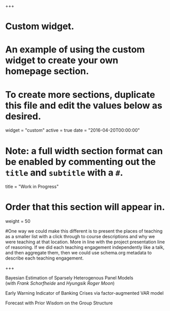 +++
# Custom widget.
# An example of using the custom widget to create your own homepage section.
# To create more sections, duplicate this file and edit the values below as desired.
widget = "custom"
active = true
date = "2016-04-20T00:00:00"

# Note: a full width section format can be enabled by commenting out the `title` and `subtitle` with a `#`.
title = "Work in Progress"


# Order that this section will appear in.
weight = 50

#One way we could make this different is to present the places of teaching as a smaller list with a click through to course descriptions and why we were teaching at that location. More in line with the project presentation line of reasoning. If we did each teaching engagement independently like a talk, and then aggregate them, then we could use schema.org metadata to describe each teaching engagement.

+++

Bayesian Estimation of Sparsely Heterogenous Panel Models <br /> (with *Frank Schorfheide* and *Hyungsik Roger Moon*)

Early Warning Indicator of Banking Crises via factor-augmented VAR model

Forecast with Prior Wisdom on the Group Structure
